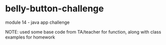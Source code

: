 # belly-button-challenge
module 14 - java app challenge

NOTE: used some base code from TA/teacher for function, along with class examples for homework
